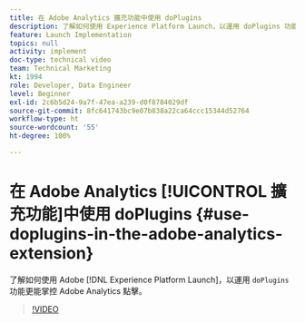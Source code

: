 ```yaml
---
title: 在 Adobe Analytics 擴充功能中使用 doPlugins
description: 了解如何使用 Experience Platform Launch，以運用 doPlugins 功能更能掌控 Adobe Analytics 點擊。
feature: Launch Implementation
topics: null
activity: implement
doc-type: technical video
team: Technical Marketing
kt: 1994
role: Developer, Data Engineer
level: Beginner
exl-id: 2c6b5d24-9a7f-47ea-a239-d0f8784029df
source-git-commit: 8fc641743bc9e07b838a22ca64ccc15344d52764
workflow-type: ht
source-wordcount: '55'
ht-degree: 100%

---
```


# 在 Adobe Analytics [!UICONTROL 擴充功能]中使用 doPlugins {#use-doplugins-in-the-adobe-analytics-extension}

了解如何使用 Adobe [!DNL Experience Platform Launch]，以運用 `doPlugins` 功能更能掌控 Adobe Analytics 點擊。

>[!VIDEO](https://video.tv.adobe.com/v/25171?quality=12&learn=on)
